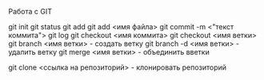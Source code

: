 Работа с GIT

git init
git status
git add
git add <имя файла>
git commit -m <"текст коммита">
git log
git checkout <имя коммита>
git checkout <имя ветки>
git branch <имя ветки> - создать ветку
git branch -d <имя ветки> - удалить ветку
git merge <имя ветки> - объединить вветки

git clone <ссылка на репозиторий> - клонировать репозиторий